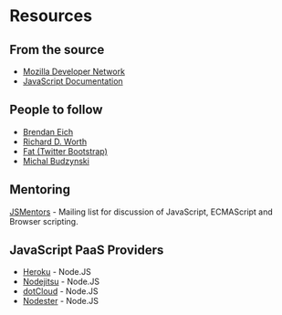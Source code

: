 # Resources

## From the source

* [Mozilla Developer Network](https://developer.mozilla.org/en-US/docs/JavaScript)
* [JavaScript Documentation](https://developer.mozilla.org/en-US/docs/JavaScript/Reference)

## People to follow

* [Brendan Eich](http://brendaneich.com/)
* [Richard D. Worth](http://rdworth.org/blog/)
* [Fat (Twitter Bootstrap)](http://byfat.xxx/)
* [Michal Budzynski](http://michalbe.blogspot.com.br/)

## Mentoring

[JSMentors](http://jsmentors.com/) - Mailing list for discussion of JavaScript, ECMAScript and Browser scripting.

## JavaScript PaaS Providers

* [Heroku](http://heroku.com) - Node.JS
* [Nodejitsu](http://nodejitsu.com) - Node.JS
* [dotCloud](http://dotcloud.com) - Node.JS
* [Nodester](http://nodester.com) - Node.JS